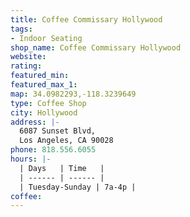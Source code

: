 ```yaml
---
title: Coffee Commissary Hollywood
tags:
- Indoor Seating
shop_name: Coffee Commissary Hollywood
website: 
rating: 
featured_min: 
featured_max_1: 
map: 34.0982293,-118.3239649
type: Coffee Shop
city: Hollywood
address: |-
  6087 Sunset Blvd,
  Los Angeles, CA 90028
phone: 818.556.6055
hours: |-
  | Days   | Time   |
  | ------ | ------ |
  | Tuesday-Sunday | 7a-4p |
coffee: 
---
```



